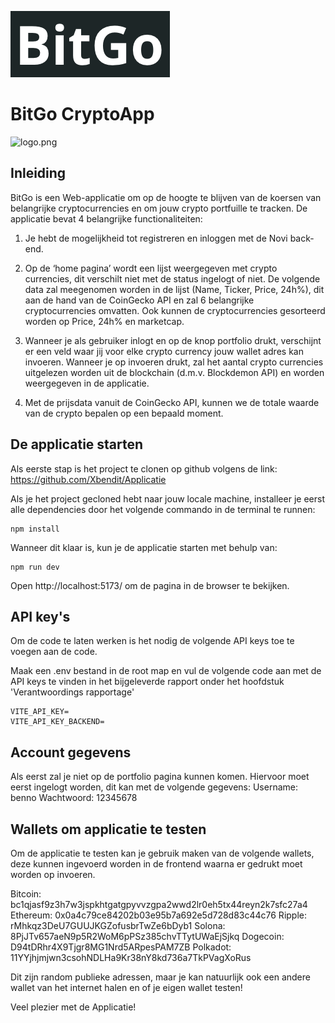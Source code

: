 

![logo.png](src/assets/Bitgo.png)

# BitGo CryptoApp

![logo.png](src/assets/Screenshot%202025-02-05%20at%204.58.35 PM.png)

## Inleiding

BitGo is een Web-applicatie om op de hoogte te blijven van de koersen van belangrijke cryptocurrencies en om jouw crypto portfuille te tracken.
De applicatie bevat 4 belangrijke functionaliteiten:
1.  Je hebt de mogelijkheid tot registreren en inloggen met de Novi back-end. 

2. Op de ‘home pagina’  wordt een lijst weergegeven met crypto currencies, dit verschilt niet met de status ingelogt of niet. 
De volgende data zal meegenomen worden in de lijst (Name, Ticker,  Price, 24h%), dit aan de hand van de CoinGecko API en zal 6
belangrijke cryptocurrencies omvatten. Ook kunnen de cryptocurrencies gesorteerd worden op Price, 24h% en marketcap.  
 

3. Wanneer je als gebruiker inlogt en op de knop portfolio drukt, verschijnt er een veld waar jij voor elke crypto currency 
jouw wallet adres kan invoeren. Wanneer je op invoeren drukt, zal het aantal crypto currencies uitgelezen worden uit de blockchain 
(d.m.v. Blockdemon API) en worden weergegeven in de applicatie.  

4. Met de prijsdata vanuit de CoinGecko API, kunnen we de totale waarde van de crypto bepalen op een bepaald moment. 

## De applicatie starten

Als eerste stap is het project te clonen op github volgens de link: https://github.com/Xbendit/Applicatie

Als je het project gecloned hebt naar jouw locale machine, installeer je eerst alle dependencies door het volgende commando in de terminal te runnen:

```shell
npm install
```
Wanneer dit klaar is, kun je de applicatie starten met behulp van:

```shell
npm run dev
```

Open http://localhost:5173/ om de pagina in de browser te bekijken.

## API key's
Om de code te laten werken is het nodig de volgende API keys toe te voegen aan de code.

Maak een .env bestand in de root map en vul de volgende code aan met de API keys te vinden in het bijgeleverde rapport onder het hoofdstuk 'Verantwoordings rapportage' 
```shell
VITE_API_KEY=
VITE_API_KEY_BACKEND=
```

## Account gegevens

Als eerst zal je niet op de portfolio pagina kunnen komen. Hiervoor moet eerst ingelogt worden, dit kan met de volgende gegevens:
Username: benno
Wachtwoord: 12345678

## Wallets om applicatie te testen

Om de applicatie te testen kan je gebruik maken van de volgende wallets, deze kunnen ingevoerd worden in de frontend waarna er gedrukt moet worden op invoeren.

Bitcoin: bc1qjasf9z3h7w3jspkhtgatgpyvvzgpa2wwd2lr0eh5tx44reyn2k7sfc27a4
Ethereum: 0x0a4c79ce84202b03e95b7a692e5d728d83c44c76
Ripple: rMhkqz3DeU7GUUJKGZofusbrTwZe6bDyb1
Solona: 8PjJTv657aeN9p5R2WoM6pPSz385chvTTytUWaEjSjkq
Dogecoin: D94tDRhr4X9Tjgr8MG1Nrd5ARpesPAM7ZB
Polkadot: 11YYjhjmjwn3csohNDLHa9Kr38nY8kd736a7TkPVagXoRus

Dit zijn random publieke adressen, maar je kan natuurlijk ook een andere wallet van het internet halen en of je eigen wallet testen!

Veel plezier met de Applicatie! 







